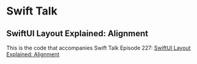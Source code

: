 # Swift Talk
## SwiftUI Layout Explained: Alignment

This is the code that accompanies Swift Talk Episode 227: [SwiftUI Layout Explained: Alignment](https://talk.objc.io/episodes/S01E227-swiftui-layout-explained-alignment)
